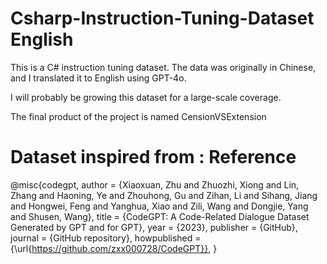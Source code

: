 # Csharp-Instruction-Tuning-Dataset English

This is a C# instruction tuning dataset.
The data was originally in Chinese, and I translated it to English using GPT-4o.

I will probably be growing this dataset for a large-scale coverage.

The final product of the project is named CensionVSExtension






# Dataset inspired from : Reference
@misc{codegpt,
  author = {Xiaoxuan, Zhu and Zhuozhi, Xiong and Lin, Zhang and Haoning, Ye and Zhouhong, Gu and Zihan, Li and Sihang, Jiang and Hongwei, Feng and Yanghua, Xiao and Zili, Wang and Dongjie, Yang and Shusen, Wang},
  title = {CodeGPT: A Code-Related Dialogue Dataset Generated by GPT and for GPT},
  year = {2023},
  publisher = {GitHub},
  journal = {GitHub repository},
  howpublished = {\url{https://github.com/zxx000728/CodeGPT}},
}

